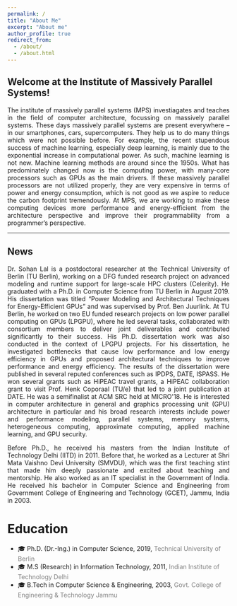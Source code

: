 ```yaml
---
permalink: /
title: "About Me"
excerpt: "About me"
author_profile: true
redirect_from: 
  - /about/
  - /about.html
---
```

Welcome at the Institute of Massively Parallel Systems!
---
<p align="justify">
The institute of massively parallel systems (MPS) investiagates and teaches in the field of computer architecture, focussing on massively parallel systems.
These days massively parallel systems are present everywhere – in our smartphones, cars, supercomputers. They help us to do many things which were not possible before. For example, the recent stupendous success of machine learning, especially deep learning, is mainly due to the exponential increase in computational power. As such, machine learning is not new. Machine learning methods are around since the 1950s. What has predominately changed now is the computing power, with many-core processors such as GPUs as the main drivers. If these massively parallel processors are not utilized properly, they are very expensive in terms of power and energy consumption, which is not good as we aspire to reduce the carbon footprint tremendously. At MPS, we are working to make these computing devices more performance and energy-efficient from the architecture perspective and improve their programmability from a programmer’s perspective.
</p>

---
News
---


<p align="justify">
Dr. Sohan Lal is a postdoctoral researcher at the <a href="https://www.tu.berlin/en/" style="text-decoration:none">Technical University of Berlin</a> (TU Berlin), working on a DFG funded research project on advanced modeling and runtime support for large-scale HPC clusters <a href="https://celerity.github.io/" style="text-decoration:none">(Celerity)</a>. He graduated with a Ph.D. in Computer Science from TU Berlin in August 2019. His dissertation was titled “Power Modeling and Architectural Techniques for Energy-Efficient GPUs” and was supervised by Prof. Ben Juurlink. At TU Berlin, he worked on two EU funded research projects on <a href="http://lpgpu.org/wp/" style="text-decoration:none">low power parallel computing on GPUs</a> (LPGPU), where he led several tasks, collaborated with consortium members to deliver joint deliverables and contributed significantly to their success. His Ph.D. dissertation work was also conducted in the context of LPGPU projects. For his dissertation, he investigated bottlenecks that cause low performance and low energy efficiency in GPUs and proposed architectural techniques to improve performance and energy efficiency. The results of the dissertation were published in several reputed conferences such as IPDPS, DATE, ISPASS. He won several grants such as HiPEAC travel grants, a HiPEAC collaboration grant to visit Prof. Henk Coporaal (TU/e) that led to a joint publication at DATE. He was a semifinalist at ACM SRC held at MICRO'18. He is interested in computer architecture in general and graphics processing unit (GPU) architecture in particular and his broad research interests include power and performance modeling, parallel systems, memory systems, heterogeneous computing, approximate computing, applied machine learning, and GPU security.
</p>

<p align="justify">
Before Ph.D., he received his masters from the <a href="https://home.iitd.ac.in/" style="text-decoration:none">Indian Institute of Technology Delhi</a> (IITD) in 2011. Before that, he worked as a Lecturer at <a href="https://www.smvdu.ac.in/" style="text-decoration:none">Shri Mata Vaishno Devi University</a> (SMVDU), which was the first teaching stint that made him deeply passionate and excited about teaching and mentorship. He also worked as an IT specialist in the Government of India. He received his bachelor in Computer Science and Engineering from <a href="http://gcetjammu.org.in/" style="text-decoration:none">Government College of Engineering and Technology</a> (GCET), Jammu, India in 2003.
</p>


Education
========
* &#127891; Ph.D. (Dr.-Ing.) in Computer Science, 2019, <span style="color:grey">Technical University of Berlin</span>
* &#127891; M.S (Research) in Information Technology, 2011, <span style="color:grey">Indian Institute of Technology Delhi</span>
* &#127891; B.Tech in Computer Science & Engineering, 2003, <span style="color:grey">Govt. College of Engineering & Technology Jammu</span>

<!---<span style="color:red;font-size:10px;">This is Red</span>
 <span style="color:red;font-size:6px;">This is Red</span>
--->

